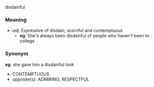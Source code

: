 disdainful
### Meaning
+ _adj_: Expressive of disdain; scornful and contemptuous
	+ __eg__: She's always been disdainful of people who haven't been to college

### Synonym

__eg__: she gave him a disdainful look

+ CONTEMPTUOUS
+ opposite(s): ADMIRING, RESPECTFUL


